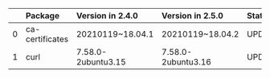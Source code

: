 <!-- markdown-link-check-disable -->

|    | Package         | Version in 2.4.0   | Version in 2.5.0   | Status   |
|---:|:----------------|:-------------------|:-------------------|:---------|
|  0 | ca-certificates | 20210119~18.04.1   | 20210119~18.04.2   | UPDATED  |
|  1 | curl            | 7.58.0-2ubuntu3.15 | 7.58.0-2ubuntu3.16 | UPDATED  |